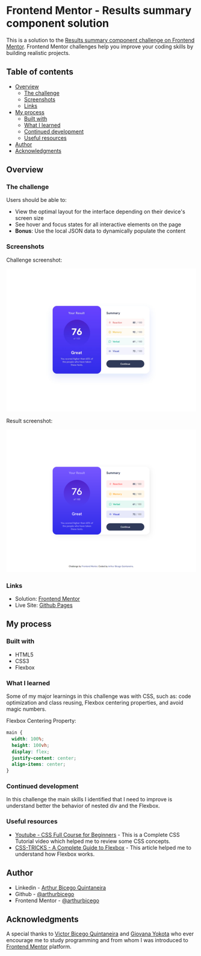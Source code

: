 # Frontend Mentor - Results summary component solution

This is a solution to the [Results summary component challenge on Frontend Mentor](https://www.frontendmentor.io/challenges/results-summary-component-CE_K6s0maV). Frontend Mentor challenges help you improve your coding skills by building realistic projects.

## Table of contents

- [Overview](#overview)
  - [The challenge](#the-challenge)
  - [Screenshots](#screenshots)
  - [Links](#links)
- [My process](#my-process)
  - [Built with](#built-with)
  - [What I learned](#what-i-learned)
  - [Continued development](#continued-development)
  - [Useful resources](#useful-resources)
- [Author](#author)
- [Acknowledgments](#acknowledgments)

## Overview

### The challenge

Users should be able to:

- View the optimal layout for the interface depending on their device's screen size
- See hover and focus states for all interactive elements on the page
- **Bonus**: Use the local JSON data to dynamically populate the content

### Screenshots

Challenge screenshot:

<img src="./design/desktop-design.jpg" width="600px"
         alt="Challenge Screenshot">

Result screenshot:

<img src="./design/result.png" width="600px"
         alt="Result Screenshot">

### Links

- Solution: [Frontend Mentor](https://www.frontendmentor.io/solutions/results-summary-components-a-responsive-css-project-pZMvh6x-U7)
- Live Site: [Github Pages](https://arthurbicego.github.io/frontend-mentor-1/)

## My process

### Built with

- HTML5
- CSS3
- Flexbox

### What I learned

Some of my major learnings in this challenge was with CSS, such as: code optimization and class reusing, Flexbox centering properties, and avoid magic numbers.

Flexbox Centering Property:

```css
main {
  width: 100%;
  height: 100vh;
  display: flex;
  justify-content: center;
  align-items: center;
}
```

### Continued development

In this challenge the main skills I identified that I need to improve is understand better the behavior of nested div and the Flexbox.

### Useful resources

- [Youtube - CSS Full Course for Beginners](https://www.youtube.com/watch?v=n4R2E7O-Ngo&list=PL0Zuz27SZ-6Mx9fd9elt80G1bPcySmWit&index=27) - This is a Complete CSS Tutorial video which helped me to review some CSS concepts.
- [CSS-TRICKS - A Complete Guide to Flexbox](https://css-tricks.com/snippets/css/a-guide-to-flexbox/) - This article helped me to understand how Flexbox works.

## Author

- Linkedin - [Arthur Bicego Quintaneira](https://www.linkedin.com/in/arthurbicego/)
- Github - [@arthurbicego](https://github.com/arthurbicego)
- Frontend Mentor - [@arthurbicego](https://www.frontendmentor.io/profile/arthurbicego)

## Acknowledgments

A special thanks to [Victor Bicego Quintaneira](https://www.linkedin.com/in/victorbicego/) and [Giovana Yokota](https://www.linkedin.com/in/gyokota/) who ever encourage me to study programming and from whom I was introduced to [Frontend Mentor](https://www.frontendmentor.io/) platform.
